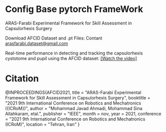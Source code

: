 # Config Base pytorch FrameWork

ARAS-Farabi Experimental Framework for Skill Assessment in Capsulorhexis Surgery

Download AFCID Dataset and .pt Files:
Contant arasfarabi.dataset@gmail.com

Real-time performance in detecting and tracking the capsulorhexis cystotome and pupil using the AFCID dataset:
[[Watch the video]](https://youtu.be/L6AiMw0MMPo)

# Citation
@INPROCEEDINGS{AFCID2021,
  title           = "ARAS-Farabi Experimental Framework for Skill Assessment in Capsulorhexis Surgery",
  booktitle       = "2021 9th International Conference on Robotics and
                     Mechatronics ({ICRoM})",
  author          = "Mohammad Javad Ahmadi, Mohammad Sina Allahkaram, etal.",
  publisher       = "IEEE",
  month           =  nov,
  year            =  2021,
  conference      = "2021 9th International Conference on Robotics and
                     Mechatronics (ICRoM)",
  location        = "Tehran, Iran"
}

